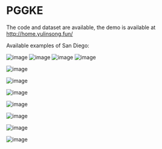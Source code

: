 # PGGKE

The code and dataset are available, the demo is available at http://home.yulinsong.fun/

Available examples of San Diego:

![image](https://github.com/user-attachments/assets/1e6d809d-23a7-4bfd-be52-ed5718e96afb)
![image](https://github.com/user-attachments/assets/df018803-69c9-458f-96f9-c79ff7ba1c5f)
![image](https://github.com/user-attachments/assets/78398f14-ed7c-4ecd-848a-aa3d284dcedc)
![image](https://github.com/user-attachments/assets/8388813a-47d4-4e5a-9ea5-af5ec5932441)

![image](https://github.com/user-attachments/assets/5c749ae0-9196-49f6-9f6a-99c9f23a3c6b)

![image](https://github.com/user-attachments/assets/284715ac-655a-4824-a5bf-40041b0c73ae)

![image](https://github.com/user-attachments/assets/a9be5c8b-dd01-48f1-ac26-c4c7dca62b68)

![image](https://github.com/user-attachments/assets/cabfd25f-c09b-49e3-b98e-0709808f3300)

![image](https://github.com/user-attachments/assets/0d5521cd-e2c3-4f81-be4a-7034d2cbd005)

![image](https://github.com/user-attachments/assets/d7f6ba6e-537b-4e55-b6bc-5c3b9b49530c)

![image](https://github.com/user-attachments/assets/22eb98e4-0615-4db9-be0e-ca5a354dba93)


